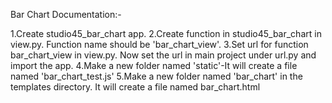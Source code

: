 Bar Chart Documentation:-

1.Create studio45_bar_chart app.
2.Create function in studio45_bar_chart in view.py. Function name should be 'bar_chart_view'.
3.Set url for function bar_chart_view in view.py. Now set the url in main project under url.py and import the app.
4.Make a new folder named 'static'-It will create a file named 'bar_chart_test.js'
5.Make a new folder named 'bar_chart' in the templates directory. It will create a file named bar_chart.html
